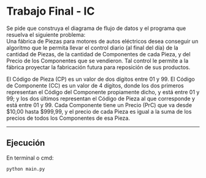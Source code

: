# Trabajo Final - IC

Se pide que construya el diagrama de flujo de datos y el programa que resuelva el siguiente problema:  
Una fábrica de Piezas para motores de autos eléctricos desea conseguir un algoritmo que le permita llevar el control diario (al final del día) de la cantidad de Piezas, de la cantidad de Componentes de cada Pieza, y del Precio de los Componentes que se vendieron. Tal control le permite a la fábrica proyectar la fabricación futura para reposición de sus productos.  

El Código de Pieza (CP) es un valor de dos dígitos entre 01 y 99. El Código de Componente (CC) es un valor de 4 dígitos, donde los dos primeros representan el Código del Componente propiamente dicho, y está entre 01 y 99; y los dos últimos representan el Código de Pieza al que corresponde y está entre 01 y 99. Cada Componente tiene un Precio (PrC) que va desde $10,00 hasta $999,99, y el precio de cada Pieza es igual a la suma de los precios de todos los Componentes de esa Pieza.

---

## Ejecución
En terminal o cmd:
```
python main.py
```